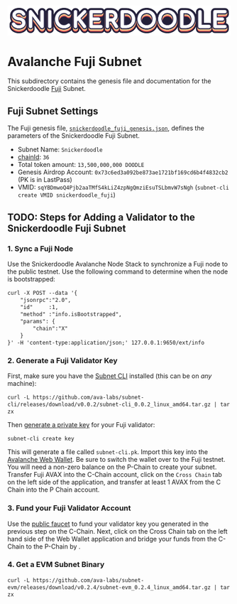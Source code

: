 ![Snickerdoodle](https://github.com/SnickerdoodleLabs/Snickerdoodle-Theme-Light/blob/main/snickerdoodle_horizontal_notab.png?raw=true)

# Avalanche Fuji Subnet

This subdirectory contains the genesis file and documentation for the Snickerdoodle 
[Fuji](https://docs.avax.network/quickstart/fuji-workflow) Subnet. 

## Fuji Subnet Settings

The Fuji genesis file, [`snickerdoodle_fuji_genesis.json`](/packages/subnets/fuji/snickerdoodle_fuji_genesis.json), defines the parameters of the Snickerdoodle Fuji Subnet.

- Subnet Name: `Snickerdoodle`
- [chainId](https://chainlist.org/): `36`
- Total token amount: `13,500,000,000 DOODLE` 
- Genesis Airdrop Account: `0x73c6ed3a092be873ae1721bf169cd6b4f4832cb2` (PK is in LastPass)
- VMID: `sqYBDmwoQ4Pjb2aaTMfS4kLiZ4zpNgQmziEsuTSLbmvW7sNgh` (`subnet-cli create VMID snickerdoodle_fuji`)


## TODO: Steps for Adding a Validator to the Snickerdoodle Fuji Subnet

### 1. Sync a Fuji Node

Use the Snickerdoodle Avalanche Node Stack to synchronize a Fuji node to the public testnet. Use the following command
to determine when the node is bootstrapped:

```shell
curl -X POST --data '{
    "jsonrpc":"2.0",
    "id"     :1,
    "method" :"info.isBootstrapped",
    "params": {
        "chain":"X"
    }
}' -H 'content-type:application/json;' 127.0.0.1:9650/ext/info
```

### 2. Generate a Fuji Validator Key

First, make sure you have the [Subnet CLI](https://github.com/ava-labs/subnet-cli) installed (this can be on *any* machine):

```shell
curl -L https://github.com/ava-labs/subnet-cli/releases/download/v0.0.2/subnet-cli_0.0.2_linux_amd64.tar.gz | tar zx
```

Then [generate a private key](https://docs.avax.network/subnets/create-a-fuji-subnet#private-key) for your Fuji validator:

```shell
subnet-cli create key
```

This will generate a file called `subnet-cli.pk`. Import this key into the [Avalanche Web Wallet](https://wallet.avax.network/). Be 
sure to switch the wallet over to the Fuji testnet. You will need a non-zero balance on the P-Chain to create your subnet. Transfer
Fuji AVAX into the C-Chain account, click on the `Cross Chain` tab on the left side of the application, and transfer at least 1 AVAX
from the C Chain into the P Chain account.  

### 3. Fund your Fuji Validator Account

Use the [public faucet](https://faucet.avax.network/) to fund your validator key you generated in the previous step on the C-Chain. 
Next, click on the Cross Chain tab on the left hand side of the Web Wallet application and bridge your funds from the C-Chain to the 
P-Chain by . 

### 4. Get a EVM Subnet Binary

```shell
curl -L https://github.com/ava-labs/subnet-evm/releases/download/v0.2.4/subnet-evm_0.2.4_linux_amd64.tar.gz | tar zx
```